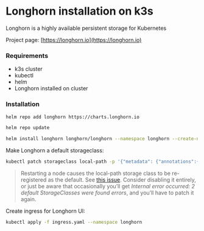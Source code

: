 # Longhorn installation on k3s

Longhorn is a highly available persistent storage for Kubernetes

Project page: [https://longhorn.io](https://longhorn.io)

### Requirements
- k3s cluster
- kubectl
- helm
- Longhorn installed on cluster

### Installation

```bash
helm repo add longhorn https://charts.longhorn.io
```

```bash
helm repo update
```

```bash
helm install longhorn longhorn/longhorn --namespace longhorn --create-namespace
```

Make Longhorn a default storageclass:

```bash
kubectl patch storageclass local-path -p '{"metadata": {"annotations":{"storageclass.kubernetes.io/is-default-class":"false"}}}'
```

> Restarting a node causes the local-path storage class to be re-registered as the default. 
> See [this issue](https://github.com/k3s-io/k3s/issues/3441). 
> Consider disabling it entirely, or just be aware that occasionally you’ll get _Internal error occurred: 
> 2 default StorageClasses were found errors_, and you’ll have to patch it again. 

Create ingress for Longhorn UI:

```bash
kubectl apply -f ingress.yaml --namespace longhorn
```